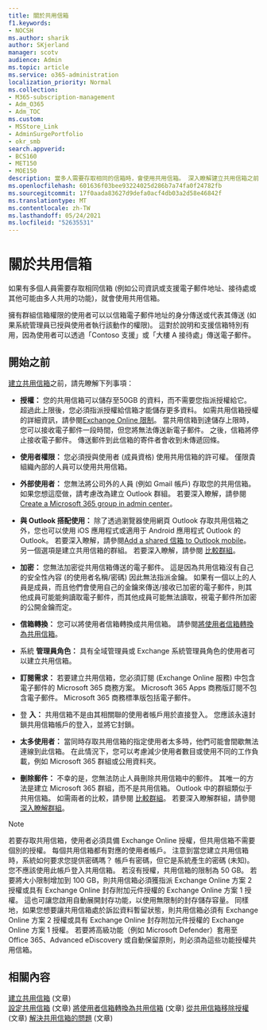 ```yaml
---
title: 關於共用信箱
f1.keywords:
- NOCSH
ms.author: sharik
author: SKjerland
manager: scotv
audience: Admin
ms.topic: article
ms.service: o365-administration
localization_priority: Normal
ms.collection:
- M365-subscription-management
- Adm_O365
- Adm_TOC
ms.custom:
- MSStore_Link
- AdminSurgePortfolio
- okr_smb
search.appverid:
- BCS160
- MET150
- MOE150
description: 當多人需要存取相同的信箱時，會使用共用信箱。 深入瞭解建立共用信箱之前所需注意的事項。
ms.openlocfilehash: 601636f03bee93224025d286b7a74fa0f24782fb
ms.sourcegitcommit: 17f0aada83627d9defa0acf4db03a2d58e46842f
ms.translationtype: MT
ms.contentlocale: zh-TW
ms.lasthandoff: 05/24/2021
ms.locfileid: "52635531"
---
```

# <a name="about-shared-mailboxes"></a>關於共用信箱

如果有多個人員需要存取相同信箱 (例如公司資訊或支援電子郵件地址、接待處或其他可能由多人共用的功能)，就會使用共用信箱。

擁有群組信箱權限的使用者可以以信箱電子郵件地址的身分傳送或代表其傳送 (如果系統管理員已授與使用者執行該動作的權限)。 這對於說明和支援信箱特別有用，因為使用者可以透過「Contoso 支援」或「大樓 A 接待處」傳送電子郵件。

## <a name="before-you-begin"></a>開始之前

[建立共用信箱](create-a-shared-mailbox.md)之前，請先瞭解下列事項：

- **授權：** 您的共用信箱可以儲存至50GB 的資料，而不需要您指派授權給它。 超過此上限後，您必須指派授權給信箱才能儲存更多資料。 如需共用信箱授權的詳細資訊，請參閱[Exchange Online 限制](/office365/servicedescriptions/exchange-online-service-description/exchange-online-limits#StorageLimits)。 當共用信箱到達儲存上限時，您可以接收電子郵件一段時間，但您將無法傳送新電子郵件。 之後，信箱將停止接收電子郵件。 傳送郵件到此信箱的寄件者會收到未傳遞回條。

- **使用者權限：** 您必須授與使用者 (成員資格) 使用共用信箱的許可權。 僅限貴組織內部的人員可以使用共用信箱。

- **外部使用者：** 您無法將公司外的人員 (例如 Gmail 帳戶) 存取您的共用信箱。 如果您想這麼做，請考慮改為建立 Outlook 群組。 若要深入瞭解，請參閱[Create a Microsoft 365 group in admin center](../create-groups/create-groups.md)。

- **與 Outlook 搭配使用：** 除了透過瀏覽器使用網頁 Outlook 存取共用信箱之外，您也可以使用 iOS 應用程式或適用于 Android 應用程式 Outlook 的 Outlook。 若要深入瞭解，請參閱[Add a shared 信箱 to Outlook mobile](https://support.microsoft.com/office/f866242c-81b2-472e-8776-6c49c5473c9f)。 另一個選項是建立共用信箱的群組。 若要深入瞭解，請參閱 [比較群組](../create-groups/compare-groups.md)。

- **加密：** 您無法加密從共用信箱傳送的電子郵件。 這是因為共用信箱沒有自己的安全性內容 (的使用者名稱/密碼) 因此無法指派金鑰。 如果有一個以上的人員是成員，而且他們會使用自己的金鑰來傳送/接收已加密的電子郵件，則其他成員可能能夠讀取電子郵件，而其他成員可能無法讀取，視電子郵件所加密的公開金鑰而定。

- **信箱轉換：** 您可以將使用者信箱轉換成共用信箱。 請參閱[將使用者信箱轉換為共用信箱](convert-user-mailbox-to-shared-mailbox.md)。

- 系統 **管理員角色：** 具有全域管理員或 Exchange 系統管理員角色的使用者可以建立共用信箱。

- **訂閱需求：** 若要建立共用信箱，您必須訂閱 (Exchange Online 服務) 中包含電子郵件的 Microsoft 365 商務方案。 Microsoft 365 Apps 商務版訂閱不包含電子郵件。 Microsoft 365 商務標準版包括電子郵件。

- 登 **入：** 共用信箱不是由其相關聯的使用者帳戶用於直接登入。 您應該永遠封鎖共用信箱帳戶的登入，並將它封鎖。

- **太多使用者：** 當同時存取共用信箱的指定使用者太多時，他們可能會間歇無法連線到此信箱。 在此情況下，您可以考慮減少使用者數目或使用不同的工作負載，例如 Microsoft 365 群組或公用資料夾。

- **刪除郵件：** 不幸的是，您無法防止人員刪除共用信箱中的郵件。 其唯一的方法是建立 Microsoft 365 群組，而不是共用信箱。 Outlook 中的群組類似于共用信箱。 如需兩者的比較，請參閱 [比較群組](../create-groups/compare-groups.md)。 若要深入瞭解群組，請參閱 [深入瞭解群組](https://support.microsoft.com/office/b565caa1-5c40-40ef-9915-60fdb2d97fa2)。


> [!NOTE]
> 若要存取共用信箱，使用者必須具備 Exchange Online 授權，但共用信箱不需要個別的授權。 每個共用信箱都有對應的使用者帳戶。 注意到當您建立共用信箱時，系統如何要求您提供密碼嗎？ 帳戶有密碼，但它是系統產生的密碼 (未知)。 您不應該使用此帳戶登入共用信箱。 若沒有授權，共用信箱的限制為 50 GB。 若要將大小限制增加到 100 GB，則共用信箱必須獲指派 Exchange Online 方案 2 授權或具有 Exchange Online 封存附加元件授權的 Exchange Online 方案 1 授權。 這也可讓您啟用自動展開封存功能，以使用無限制的封存儲存容量。 同樣地，如果您想要讓共用信箱處於訴訟資料暫留狀態，則共用信箱必須有 Exchange Online 方案 2 授權或具有 Exchange Online 封存附加元件授權的 Exchange Online 方案 1 授權。 若要將高級功能（例如 Microsoft Defender）套用至 Office 365、Advanced eDiscovery 或自動保留原則，則必須為這些功能授權共用信箱。

## <a name="related-content"></a>相關內容

[建立共用信箱](create-a-shared-mailbox.md) (文章) \
[設定共用信箱](configure-a-shared-mailbox.md) (文章)
[將使用者信箱轉換為共用信箱](convert-user-mailbox-to-shared-mailbox.md) (文章)
[從共用信箱移除授權](remove-license-from-shared-mailbox.md) (文章)
[解決共用信箱的問題](resolve-issues-with-shared-mailboxes.md) (文章)